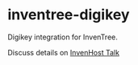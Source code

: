 # inventree-digikey

Digikey integration for InvenTree.

Discuss details on [InvenHost Talk](http://talk.invenhost.com/t/plugin-discussion-inventree-digikey/17?u=office)
